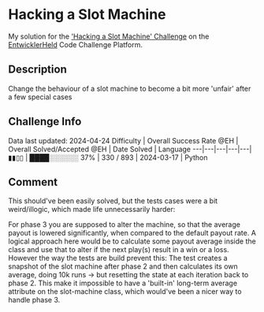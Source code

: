 # Hacking a Slot Machine

My solution for the ['Hacking a Slot Machine' Challenge](https://platform.entwicklerheld.de/challenge/hacking-a-slot-machine?technology=Python) on the [EntwicklerHeld](https://platform.entwicklerheld.de/) Code Challenge Platform.

## Description
Change the behaviour of a slot machine to become a bit more 'unfair' after a few special cases

## Challenge Info
Data last updated: 2024-04-24
Difficulty | Overall Success Rate @EH | Overall Solved/Accepted @EH | Date Solved | Language
---|---|---|---|---|
▮▮▯▯ | ████░░░░░░ 37% | 330 / 893 | 2024-03-17 | Python

## Comment
This should've been easily solved, but the tests cases were a bit weird/illogic, which made life unnecessarily harder:

For phase 3 you are supposed to alter the machine, so that the average payout is lowered significantly, when compared to the default payout rate. A logical approach here would be to calculate some payout average inside the class and use that to alter if the next play(s) result in a win or a loss. However the way the tests are build prevent this: The test creates a snapshot of the slot machine after phase 2 and then calculates its own average, doing 10k runs -> but resetting the state at each iteration back to phase 2. This make it impossible to have a 'built-in' long-term average attribute on the slot-machine class, which would've been a nicer way to handle phase 3.